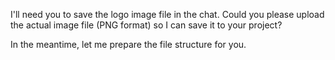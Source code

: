 I'll need you to save the logo image file in the chat. Could you please upload the actual image file (PNG format) so I can save it to your project?

In the meantime, let me prepare the file structure for you.